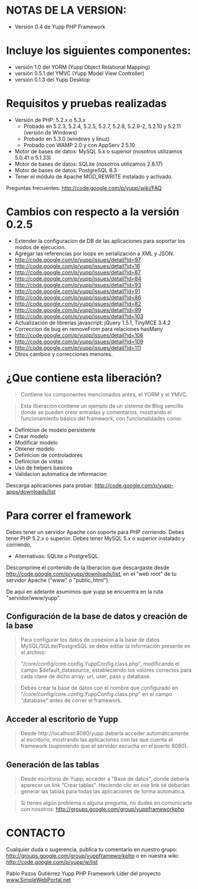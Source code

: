 # NOTAS DE LA VERSION: #

  * Versión 0.4 de Yupp PHP Framework


# Incluye los siguientes componentes: #

  * versión 1.0 del YORM (Yupp Object Relational Mapping)
  * versión 0.5.1 del YMVC (Yupp Model View Controller)
  * versión 0.1.3 del Yupp Desktop


# Requisitos y pruebas realizadas #

  * Versión de PHP: 5.2.x o 5.3.x
    * Probado en 5.2.3, 5.2.4, 5.2.5, 5.2.7, 5.2.8, 5.2.9-2, 5.2.10 y 5.2.11 (versión de Windows)
    * Probado en 5.3.0 (windows y linuz)
    * Probado con WAMP 2.0 y con AppServ 2.5.10
  * Motor de bases de datos: MySQL 5.x o superior (nosotros utilizamos 5.0.41 o 5.1.33)
  * Motor de bases de datos: SQLite (nosotros utilizamos 2.8.17)
  * Motor de bases de datos: PostgreSQL 8.3
  * Tener el módulo de Apache MOD\_REWRITE instalado y activado.


Preguntas frecuentes: http://code.google.com/p/yupp/wiki/FAQ


# Cambios con respecto a la versión 0.2.5 #

  * Extender la configuracion de DB de las aplicaciones para soportar los modos de ejecucion.
  * Agregar las referencias por loops en serialización a XML y JSON.
  * http://code.google.com/p/yupp/issues/detail?id=97
  * http://code.google.com/p/yupp/issues/detail?id=16
  * http://code.google.com/p/yupp/issues/detail?id=87
  * http://code.google.com/p/yupp/issues/detail?id=84
  * http://code.google.com/p/yupp/issues/detail?id=93
  * http://code.google.com/p/yupp/issues/detail?id=91
  * http://code.google.com/p/yupp/issues/detail?id=86
  * http://code.google.com/p/yupp/issues/detail?id=82
  * http://code.google.com/p/yupp/issues/detail?id=99
  * http://code.google.com/p/yupp/issues/detail?id=103
  * Actualización de librerías javascript: jQuery 1.5.1, TinyMCE 3.4.2
  * Correccion de bug en removeFrom para relaciones hasMany
  * http://code.google.com/p/yupp/issues/detail?id=106
  * http://code.google.com/p/yupp/issues/detail?id=109
  * http://code.google.com/p/yupp/issues/detail?id=111
  * Otros cambios y correcciones menores.


# ¿Que contiene esta liberación? #

> Contiene los componentes mencionados antes, el YORM y el YMVC.

> Esta liberación contiene un ejemplo de un sistema de Blog sencillo donde
> se pueden crear entradas y comentarios, mostrando el funcionamiento básico
> del framework, con funcionalidades como:

  * Definicion de modelo persistente
  * Crear modelo
  * Modificar modelo
  * Obtener modelo
  * Definicion de controladores
  * Definicion de vistas
  * Uso de helpers basicos
  * Validacion automatica de informacion


Descarga aplicaciones para probar: http://code.google.com/p/yupp-apps/downloads/list


# Para correr el framework #

Debes tener un servidor Apache con soporte para PHP corriendo.
Debes tener PHP 5.2.x o superior.
Debes tener MySQL 5.x o superior instalado y corriendo.
  * Alternativas: SQLite o PostgreSQL.

Descomprime el contenido de la liberacion que descargaste desde
http://code.google.com/p/yupp/downloads/list, en el "web root"
de tu servidor Apache ("www" o "public\_html").

De aquí en adelante asumimos que yupp se encuentra en la ruta "servidor/www/yupp".


## Configuración de la base de datos y creación de la base ##

> Para configurar los datos de conexion a la base de datos MySQL/SQLite/PostgreSQL
> se debe editar la informacion presente en el archivo:

> "/core/config/core.config.YuppConfig.class.php",
> modificando el campo $default\_datasource, estableciendo los valores correctos
> para cada clave de dicho array: url, user, pass y database.

> Debes crear la base de datos con el nombre que configurado en
> "/core/config/core.config.YuppConfig.class.php" en el campo "database"
> antes de correr el framework.


## Acceder al escritorio de Yupp ##

> Desde http://localhost:8080/yupp debería acceder automáticamente al escritorio,
> mostrando las aplicaciones con las que cuenta el framework (suponiendo que el
> servidor escucha en el puerto 8080).


## Generación de las tablas ##

> Desde escritorio de Yupp, acceder a "Base de datos", donde debería aparecer
> un link "Crear tablas". Haciendo clic en ese link se deberían generar las
> tablas para todas las aplicaciones de forma automática.

> Si tienes algún problema o alguna pregunta, no dudes en comunicarte con nosotros:
> http://groups.google.com/group/yuppframeworkphp


# CONTACTO #

Cualquier duda o sugerencia, publica tu comentario en nuestro grupo:
http://groups.google.com/group/yuppframeworkphp o en nuestra wiki:
http://code.google.com/p/yupp/w/list


Pablo Pazos Gutiérrez
Yupp PHP Framework
Líder del proyecto
www.SimpleWebPortal.net